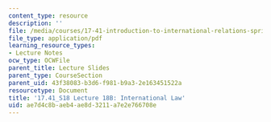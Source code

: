 ```yaml
---
content_type: resource
description: ''
file: /media/courses/17-41-introduction-to-international-relations-spring-2018/ae7d4c8baeb4ae8d3211a7e2e766708e_MIT17_41S18_lec18b.pdf
file_type: application/pdf
learning_resource_types:
- Lecture Notes
ocw_type: OCWFile
parent_title: Lecture Slides
parent_type: CourseSection
parent_uid: 43f38083-b3d6-f981-b9a3-2e163451522a
resourcetype: Document
title: '17.41_S18 Lecture 18B: International Law'
uid: ae7d4c8b-aeb4-ae8d-3211-a7e2e766708e
---
```

